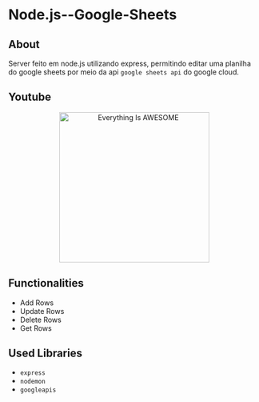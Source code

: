 # Node.js--Google-Sheets

## About

Server feito em node.js utilizando express, permitindo editar uma planilha do google sheets por meio da api `google sheets api` do google cloud.

## Youtube

<div align="center" >
  <a href="https://www.youtube.com/watch?v=ZjZGczINqe8">
    <img 
          src="https://img.youtube.com/vi/ZjZGczINqe8/0.jpg" 
          alt="Everything Is AWESOME" 
          style="width:300px;">
  </a>
</div>

## Functionalities

  + Add Rows
  + Update Rows
  + Delete Rows
  + Get Rows
  
## Used Libraries

 + `express`
 + `nodemon`
 + `googleapis`

